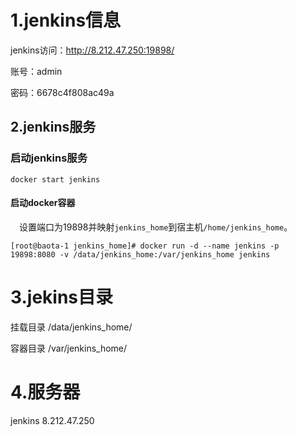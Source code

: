 

# 1.jenkins信息

jenkins访问：http://8.212.47.250:19898/

账号：admin

密码：6678c4f808ac49a

## 2.jenkins服务

### 启动jenkins服务

```shell
docker start jenkins
```

#### 启动docker容器

 设置端口为19898并映射`jenkins_home`到宿主机`/home/jenkins_home`。

```shell
[root@baota-1 jenkins_home]# docker run -d --name jenkins -p 19898:8080 -v /data/jenkins_home:/var/jenkins_home jenkins
```

# 3.jekins目录

挂载目录 /data/jenkins_home/

容器目录  /var/jenkins_home/

# 4.服务器

 jenkins                8.212.47.250 